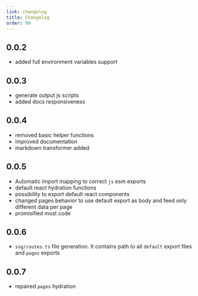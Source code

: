 ```yaml
---
link: changelog
title: Changelog
order: 99
---
```


## 0.0.2

- added full environment variables support

## 0.0.3

- generate output js scripts
- added docs responsiveness

## 0.0.4

- removed basic helper functions
- improved documentation
- markdown transformer added

## 0.0.5

- Automatic import mapping to correct `js` esm exports
- default react hydration functions
- possibility to export default react components
- changed pages behavior to use default export as body and feed only different data per page
- promisified most code

## 0.0.6

- `ssg/routes.ts` file generation. It contains path to all `default` export files and `pages` exports

## 0.0.7

- repaired `pages` hydration
